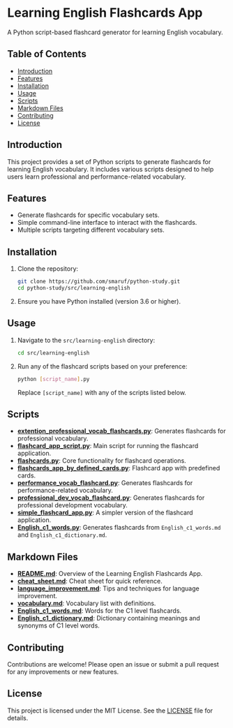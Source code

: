 # Learning English Flashcards App

A Python script-based flashcard generator for learning English vocabulary.

## Table of Contents

- [Introduction](#introduction)
- [Features](#features)
- [Installation](#installation)
- [Usage](#usage)
- [Scripts](#scripts)
- [Markdown Files](#markdown-files)
- [Contributing](#contributing)
- [License](#license)

## Introduction

This project provides a set of Python scripts to generate flashcards for learning English vocabulary. It includes various scripts designed to help users learn professional and performance-related vocabulary.

## Features

- Generate flashcards for specific vocabulary sets.
- Simple command-line interface to interact with the flashcards.
- Multiple scripts targeting different vocabulary sets.

## Installation

1. Clone the repository:
    ```sh
    git clone https://github.com/smaruf/python-study.git
    cd python-study/src/learning-english
    ```
2. Ensure you have Python installed (version 3.6 or higher).

## Usage

1. Navigate to the `src/learning-english` directory:
    ```sh
    cd src/learning-english
    ```
2. Run any of the flashcard scripts based on your preference:
    ```sh
    python [script_name].py
    ```
    Replace `[script_name]` with any of the scripts listed below.

## Scripts

- [**extention_professional_vocab_flashcards.py**](extention_professional_vocab_flashcards.py): Generates flashcards for professional vocabulary.
- [**flashcard_app_script.py**](flashcard_app_script.py): Main script for running the flashcard application.
- [**flashcards.py**](flashcards.py): Core functionality for flashcard operations.
- [**flashcards_app_by_defined_cards.py**](flashcards_app_by_defined_cards.py): Flashcard app with predefined cards.
- [**performance_vocab_flashcard.py**](performance_vocab_flashcard.py): Generates flashcards for performance-related vocabulary.
- [**professional_dev_vocab_flashcard.py**](professional_dev_vocab_flashcard.py): Generates flashcards for professional development vocabulary.
- [**simple_flashcard_app.py**](simple_flashcard_app.py): A simpler version of the flashcard application.
- [**English_c1_words.py**](English_c1_words.py): Generates flashcards from `English_c1_words.md` and `English_c1_dictionary.md`.

## Markdown Files

- [**README.md**](README.md): Overview of the Learning English Flashcards App.
- [**cheat_sheet.md**](cheat_sheet.md): Cheat sheet for quick reference.
- [**language_improvement.md**](language_improvement.md): Tips and techniques for language improvement.
- [**vocabulary.md**](vocabulary.md): Vocabulary list with definitions.
- [**English_c1_words.md**](English_c1_words.md): Words for the C1 level flashcards.
- [**English_c1_dictionary.md**](English_c1_dictionary.md): Dictionary containing meanings and synonyms of C1 level words.

## Contributing

Contributions are welcome! Please open an issue or submit a pull request for any improvements or new features.

## License

This project is licensed under the MIT License. See the [LICENSE](../../LICENSE) file for details.
